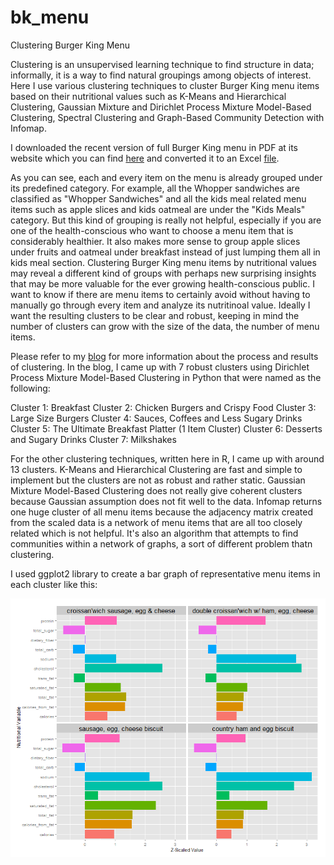 # bk_menu
Clustering Burger King Menu

Clustering is an unsupervised learning technique to find structure in data; informally, it is a way to find natural groupings among objects of interest. Here I use various clustering techniques to cluster Burger King menu items based on their nutritional values such as K-Means and Hierarchical Clustering, Gaussian Mixture and Dirichlet Process Mixture Model-Based Clustering, Spectral Clustering and Graph-Based Community Detection with Infomap.

I downloaded the recent version of full Burger King menu in PDF at its website which you can find [here](img/bk_nutrition.pdf) and converted it to an Excel [file](data/bk_nutrition.csv).

As you can see, each and every item on the menu is already grouped under its predefined category. For example, all the Whopper sandwiches are classified as "Whopper Sandwiches" and all the kids meal related menu items such as apple slices and kids oatmeal are under the "Kids Meals" category. But this kind of grouping is really not helpful, especially if you are one of the health-conscious who want to choose a menu item that is considerably healthier. It also makes more sense to group apple slices under fruits and oatmeal under breakfast instead of just lumping them all in kids meal section. Clustering Burger King menu items by nutritional values may reveal a different kind of groups with perhaps new surprising insights that may be more valuable for the ever growing health-conscious public. I want to know if there are menu items to certainly avoid without having to manually go through every item and analyze its nutritinoal value. Ideally I want the resulting clusters to be clear and robust, keeping in mind the number of clusters can grow with the size of the data, the number of menu items.

Please refer to my [blog](http://www.thedatalogical.com) for more information about the process and results of clustering. In the blog, I came up with 7 robust clusters using Dirichlet Process Mixture Model-Based Clustering in Python that were named as the following:

Cluster 1: Breakfast
Cluster 2: Chicken Burgers and Crispy Food
Cluster 3: Large Size Burgers
Cluster 4: Sauces, Coffees and Less Sugary Drinks
Cluster 5: The Ultimate Breakfast Platter (1 Item Cluster)
Cluster 6: Desserts and Sugary Drinks
Cluster 7: Milkshakes

For the other clustering techniques, written here in R, I came up with around 13 clusters. K-Means and Hierarchical Clustering are fast and simple to implement but the clusters are not as robust and rather static. Gaussian Mixture Model-Based Clustering does not really give coherent clusters because Gaussian assumption does not fit well to the data. Infomap returns one huge cluster of all menu items because the adjacency matrix created from the scaled data is a network of menu items that are all too closely related which is not helpful. It's also an algorithm that attempts to find communities within a network of graphs, a sort of different problem thatn clustering.

I used ggplot2 library to create a bar graph of representative menu items in each cluster like this:

![ScreenShot](/img/sample_ggplot.png)
